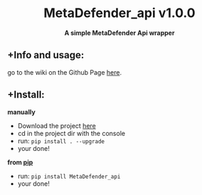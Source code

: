 <div align=center>
  
  # MetaDefender_api v1.0.0
  
  **A simple MetaDefender Api wrapper**
</div>

## +Info and usage:
go to the wiki on the Github Page [here](https://github.com/sch-raphael/MetaDefender_api/wiki).  

## +Install:
**manually**
- Download the project [here](https://github.com/cookie0o/MetaDefender_api)
- cd in the project dir with the console
- run: `pip install . --upgrade`
- your done!

**from [pip](https://pypi.org/project/MetaDefender_api/)**
- run: `pip install MetaDefender_api`
- your done!

